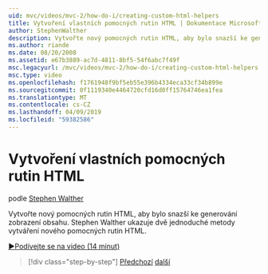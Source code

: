 ```yaml
---
uid: mvc/videos/mvc-2/how-do-i/creating-custom-html-helpers
title: Vytvoření vlastních pomocných rutin HTML | Dokumentace Microsoftu
author: StephenWalther
description: Vytvořte nový pomocných rutin HTML, aby bylo snazší ke generování zobrazení obsahu. Stephen Walther ukazuje dvě jednoduché metody vytváření nového pomocných rutin HTML.
ms.author: riande
ms.date: 08/20/2008
ms.assetid: e67b3889-ac7d-4811-8bf5-54f6abc7f49f
msc.legacyurl: /mvc/videos/mvc-2/how-do-i/creating-custom-html-helpers
msc.type: video
ms.openlocfilehash: f1761948f9bf5eb55e396b4334eca33cf34b899e
ms.sourcegitcommit: 0f1119340e4464720cfd16d0ff15764746ea1fea
ms.translationtype: MT
ms.contentlocale: cs-CZ
ms.lasthandoff: 04/09/2019
ms.locfileid: "59382586"
---
```

# <a name="creating-custom-html-helpers"></a>Vytvoření vlastních pomocných rutin HTML

podle [Stephen Walther](https://github.com/StephenWalther)

Vytvořte nový pomocných rutin HTML, aby bylo snazší ke generování zobrazení obsahu. Stephen Walther ukazuje dvě jednoduché metody vytváření nového pomocných rutin HTML.

[&#9654;Podívejte se na video (14 minut)](https://channel9.msdn.com/Blogs/ASP-NET-Site-Videos/creating-custom-html-helpers)

> [!div class="step-by-step"]
> [Předchozí](creating-unit-tests-for-aspnet-mvc-applications.md)
> [další](creating-model-classes-with-linq-to-sql.md)
